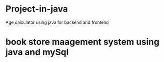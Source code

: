 # Project-in-java 
 Age calculator using java for backend and frontend
 # book store maagement system using java and mySql

